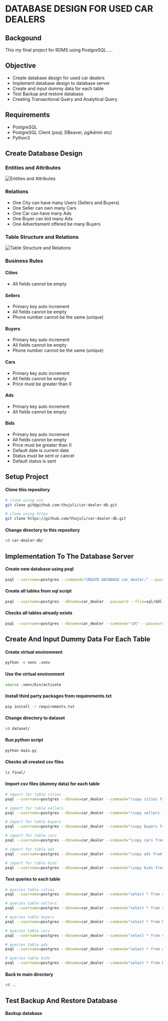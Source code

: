 # DATABASE DESIGN FOR USED CAR DEALERS

## Backgound

This my final project for RDMS using PostgreSQL.....

## Objective

- Create database design for used car dealers
- Implement database design to database server
- Create and input dummy data for each table
- Test Backup and restore database
- Creating Transactional Query and Analytical Query

## Requirements

- PostgreSQL
- PostgreSQL Client (psql, DBeaver, pgAdmin etc)
- Python3

## Create Database Design

### Entities and Attributes

![Entities and Attributes](diagram/images/entities-attributes.png?raw=true "Entities and Attributes")

### Relations

- One City can have many Users (Sellers and Buyers)
- One Seller can own many Cars
- One Car can have many Ads
- One Buyer can bid many Ads
- One Advertisment offered be many Buyers

### Table Structure and Relations

![Table Structure and Relations](diagram/images/diagram.png?raw=true "Table Structure and Relations")

### Business Rules

#### Cities

- All fields cannot be empty

#### Sellers

- Primary key auto increment
- All fields cannot be empty
- Phone number cannot be the same (unique)

#### Buyers

- Primary key auto increment
- All fields cannot be empty
- Phone number cannot be the same (unique)

#### Cars

- Primary key auto increment
- All fields cannot be empty
- Price must be greater than 0

#### Ads

- Primary key auto increment
- All fields cannot be empty

#### Bids

- Primary key auto increment
- All fields cannot be empty
- Price must be greater than 0
- Default date is current date
- Status must be sent or cancel
- Default status is sent

## Setup Project

#### Clone this repository

```bash
# clone using ssh
git clone git@github.com:thujuli/car-dealer-db.git

# clone using https
git clone https://github.com/thujuli/car-dealer-db.git
```

#### Change directory to this repository

```bash
cd car-dealer-db/
```

## Implementation To The Database Server

#### Create new database using psql

```bash
psql --username=postgres --command="CREATE DATABASE car_dealer;" --password
```

#### Create all tables from sql script

```bash
psql --username=postgres --dbname=car_dealer --password --file=sql/ddl.sql
```

#### Checks all tables already exists

```bash
psql --username=postgres --dbname=car_dealer --command="\dt" --password
```

## Create And Input Dummy Data For Each Table

#### Create virtual environment

```bash
python -m venv .venv
```

#### Use the virtual environment

```bash
source .venv/bin/activate
```

#### Install third party packages from requirements.txt

```bash
pip install -r requirements.txt
```

#### Change directory to dataset

```bash
cd dataset/
```

#### Run python script

```bash
python main.py
```

#### Checks all created csv files

```bash
ls final/
```

#### Import csv files (dummy data) for each table

```bash
# import for table cities
psql --username=postgres --dbname=car_dealer --command="\copy cities from 'final/cities.csv' delimiter ',' csv header" --password

# import for table sellers
psql --username=postgres --dbname=car_dealer --command="\copy sellers from 'final/sellers.csv' delimiter ',' csv header" --password

# import for table buyers
psql --username=postgres --dbname=car_dealer --command="\copy buyers from 'final/buyers.csv' delimiter ',' csv header" --password

# import for table cars
psql --username=postgres --dbname=car_dealer --command="\copy cars from 'final/cars.csv' delimiter ',' csv header" --password

# import for table ads
psql --username=postgres --dbname=car_dealer --command="\copy ads from 'final/ads.csv' delimiter ',' csv header" --password

# import for table bids
psql --username=postgres --dbname=car_dealer --command="\copy bids from 'final/bids.csv' delimiter ',' csv header" --password
```

#### Test queries to each table

```bash
# queries table cities
psql --username=postgres --dbname=car_dealer --command="select * from cities;" --password

# queries table sellers
psql --username=postgres --dbname=car_dealer --command="select * from sellers;" --password

# queries table buyers
psql --username=postgres --dbname=car_dealer --command="select * from buyers;" --password

# queries table cars
psql --username=postgres --dbname=car_dealer --command="select * from cars;" --password

# queries table ads
psql --username=postgres --dbname=car_dealer --command="select * from ads;" --password

# queries table bids
psql --username=postgres --dbname=car_dealer --command="select * from bids;" --password
```

#### Back to main directory

```bash
cd ..
```

## Test Backup And Restore Database

#### Backup database
